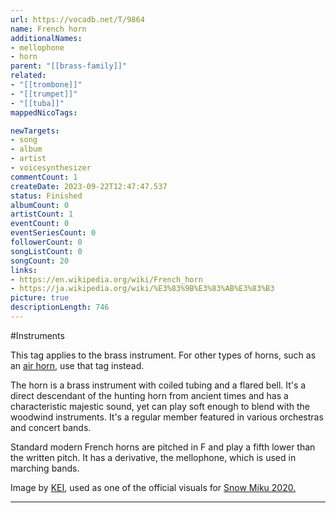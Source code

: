 ```yaml
---
url: https://vocadb.net/T/9864
name: French horn
additionalNames: 
- mellophone
- horn
parent: "[[brass-family]]"
related:
- "[[trombone]]"
- "[[trumpet]]"
- "[[tuba]]"
mappedNicoTags:

newTargets:
- song
- album
- artist
- voicesynthesizer
commentCount: 1
createDate: 2023-09-22T12:47:47.537
status: Finished
albumCount: 0
artistCount: 1
eventCount: 0
eventSeriesCount: 0
followerCount: 0
songListCount: 0
songCount: 20
links: 
- https://en.wikipedia.org/wiki/French_horn
- https://ja.wikipedia.org/wiki/%E3%83%9B%E3%83%AB%E3%83%B3
picture: true
descriptionLength: 746
---
```


#Instruments

This tag applies to the brass instrument. For other types of horns, such as an [air horn](https://vocadb.net/T/6781), use that tag instead.

The horn is a brass instrument with coiled tubing and a flared bell. It's a direct descendant of the hunting horn from ancient times and has a characteristic majestic sound, yet can play soft enough to blend with the woodwind instruments. It's a regular member featured in various orchestras and concert bands.

Standard modern French horns are pitched in F and play a fifth lower than the written pitch. It has a derivative, the mellophone, which is used in marching bands.

Image by [KEI](https://vocadb.net/Ar/9213), used as one of the official visuals for [Snow Miku 2020.](http.s://vocadb.net/T/8622)

---

